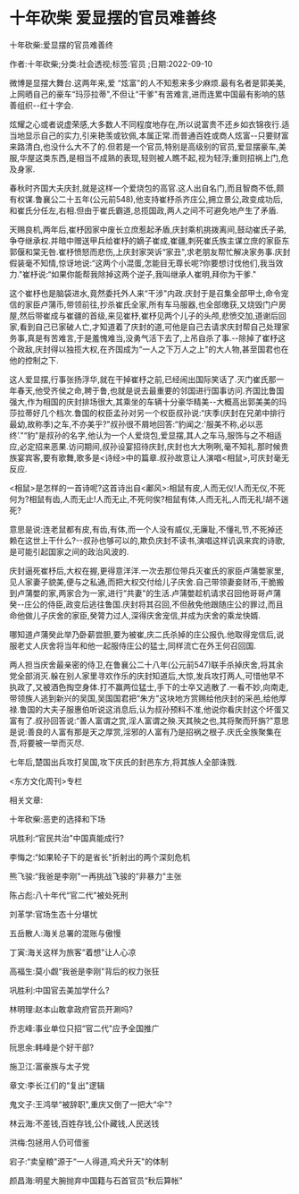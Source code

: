 # 十年砍柴  爱显摆的官员难善终    
    
十年砍柴:爱显摆的官员难善终    
作者:十年砍柴;分类:社会透视;标签:官员 ;日期:2022-09-10    
微博是显摆大舞台.这两年来,爱 “炫富"的人不知惹来多少麻烦.最有名者是郭美美,上网晒自己的豪车“玛莎拉蒂",不但让“干爹"有苦难言,进而连累中国最有影响的慈善组织--红十字会.    
炫耀之心或者说虚荣感,大多数人不同程度地存在,所以说富贵不还乡如衣锦夜行.适当地显示自己的实力,引来艳羡或钦佩,本属正常.而普通百姓或商人炫富--只要财富来路清白,也没什么大不了的.但若是一个官员,特别是高级别的官员,爱显摆豪车,美服,华屋这类东西,是相当不成熟的表现,轻则被人瞧不起,视为轻浮;重则招祸上门,危及身家.    
春秋时齐国大夫庆封,就是这样一个爱烧包的高官.这人出自名门,而且智商不低,颇有权谋.鲁襄公二十五年(公元前548),他支持崔杼杀齐庄公,拥立景公,政变成功后,和崔氏分任左,右相.但由于崔氏霸道,总揽国政,两人之间不可避免地产生了矛盾.    
天赐良机,两年后,崔杼因家中废长立庶惹起矛盾,庆封乘机挑拨离间,鼓动崔氏子弟,争夺继承权.并暗中赠送甲兵给崔杼的嫡子崔成,崔疆,刺死崔氏族主谋立庶的家臣东郭偃和棠无咎.崔杼愤怒而悲伤,上庆封家哭诉“家丑",求老朋友帮忙解决家务事.庆封假装毫不知情,惊讶地说:“这两个小混蛋,怎能目无尊长呢?你要想讨伐他们,我当效力."崔杼说:“如果你能帮我除掉这两个逆子,我叫继承人崔明,拜你为干爹."    
这个崔杼也是脑袋进水,竟然委托外人来“干涉"内政.庆封于是召集全部甲士,命令宠信的家臣卢蒲币,带领前往,抄杀崔氏全家,所有车马服器,也全部缴获,又烧毁门户房屋,然后带崔成与崔疆的首级,来见崔杼,崔杼见两个儿子的头颅,悲愤交加,道谢后回家,看到自己已家破人亡,才知道着了庆封的道,可他是自己去请求庆封帮自己处理家务事,真是有苦难言,于是羞愧难当,没勇气活下去了,上吊自杀了事.--除掉了崔杼这个政敌,庆封得以独揽大权,在齐国成为“一人之下万人之上"的大人物,甚至国君也在他的控制之下.    
这人爱显摆,行事张扬浮华,就在干掉崔杼之前,已经闹出国际笑话了.灭门崔氏那一年春天,他受齐侯之命,聘于鲁,也就是说去最重要的邻国进行国事访问.齐国比鲁国强大,作为相国的庆封排场很大,其乘坐的车辆十分豪华精美--大概高出郭美美的玛莎拉蒂好几个档次.鲁国的权臣孟孙对另一个权臣叔孙说:“庆季(庆封在兄弟中排行最幼,故称季)之车,不亦美乎?"叔孙很不屑地回答:“豹闻之:'服美不称,必以恶终’."“豹"是叔孙的名字,他认为一个人爱烧包,爱显摆,其人之车马,服饰与之不相适应,必定招来恶果.访问期间,叔孙设宴招待庆封,庆封也大大咧咧,毫不知礼.那时候贵族宴宾客,要有歌舞,歌多是<诗经>中的篇章.叔孙故意让人演唱<相鼠>,可庆封毫无反应.    
<相鼠>是怎样的一首诗呢?这首诗出自<鄘风>:相鼠有皮,人而无仪!人而无仪,不死何为?相鼠有齿,人而无止!人而无止,不死何俟?相鼠有体,人而无礼,人而无礼!胡不遄死?    
意思是说:连老鼠都有皮,有齿,有体,而一个人没有威仪,无廉耻,不懂礼节,不死掉还赖在这世上干什么?--叔孙也够可以的,欺负庆封不读书,演唱这样讥讽来宾的诗歌,是可能引起国家之间的政治风波的.    
庆封逼死崔杼后,大权在握,更得意洋洋.一次去那位带兵灭崔氏的家臣卢蒲嫳家里,见人家妻子貌美,便与之私通,而把大权交付给儿子庆舍.自己带领妻妾财币,干脆搬到卢蒲嫳的家,两家合为一家,进行“共妻"的生活.卢蒲嫳趁机请求召回他哥哥卢蒲癸--庄公的侍臣,政变后逃往鲁国.庆封将其召回,不但赦免他跟随庄公的罪过,而且命他做儿子庆舍的家臣,癸膂力过人,深得庆舍宠信,并成为庆舍的乘龙快婿.    
哪知道卢蒲癸此举乃卧薪尝胆,要为被崔,庆二氏杀掉的庄公报仇.他取得宠信后,说服老丈人庆舍将当年和他一起服侍庄公的猛士,同样流亡在外王何召回国.    
两人担当庆舍最亲密的侍卫,在鲁襄公二十八年(公元前547)联手杀掉庆舍,将其余党全部消灭.躲在别人家里寻欢作乐的庆封知道后,大惊,发兵攻打两人,可惜他早不执政了,又被酒色掏空身体.打不赢两位猛士,手下的士卒又逃散了.一看不妙,向南走,带领族人逃到新兴的吴国,吴国国君把“朱方"这块地方赏赐给他庆封的采邑,给他厚禄.鲁国的大夫子服惠伯听说这消息后,认为叔孙预料不准,他说你看庆封这个坏蛋又富有了.叔孙回答说:“善人富谓之赏,淫人富谓之殃.天其殃之也,其将聚而歼旃?"意思是说:善良的人富有那是天之厚赏,淫邪的人富有乃是招祸之根子.庆氏全族聚集在吾,将要被一举而灭尽.    
七年后,楚国出兵攻打吴国,攻下庆氏的封邑东方,将其族人全部诛戮.    
<东方文化周刊>专栏    
    
相关文章:    
十年砍柴:恶吏的选择和下场    
巩胜利:“官民共治"中国真能成行?    
李悔之:“如果轮子下的是省长"折射出的两个深刻危机    
熊飞骏:“我爸是李刚"一再挑战飞骏的“非暴力"主张    
陈占彪:八十年代“官二代"被处死刑    
刘革学:官场生态十分堪忧    
五岳散人:海关总署的混账与傲慢    
丁寅:海关这样为旅客“着想"让人心凉    
高福生:莫小觑“我爸是李刚"背后的权力张狂    
巩胜利:中国官去美加学什么?    
林明理:赵本山敢拿政府官员开涮吗?    
乔志峰:事业单位只招“官二代"应予全国推广    
阮思余:韩峰是个好干部?    
施卫江:富豪族与太子党    
章文:李长江们的“复出"逻辑    
鬼文子:王鸿举“被辞职",重庆又倒了一把大“伞"?    
林云海:不差钱,百姓存钱,公仆藏钱,人民送钱    
洪梅:包拯用人仍可借鉴    
宕子:“卖皇粮"源于“一人得道,鸡犬升天"的体制    
颜昌海:明星大腕抛弃中国籍与石首官员“秋后算帐"